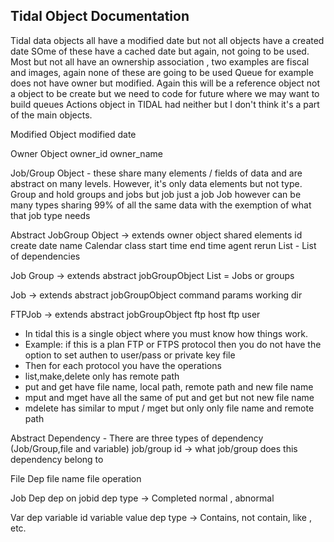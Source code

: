 ## Tidal Object Documentation

Tidal data objects all have a modified date but not all objects have a created date
SOme of these have a cached date but again, not going to be used.
Most but not all have an ownership association , two examples are fiscal and images, again none of these are going to be used
Queue for example does not have owner but modified. Again this will be a reference object not a object to be create
but we need to code for future where we may want to build queues
Actions object in TIDAL had neither but I don't think it's a part of the main objects.

Modified Object
modified date

Owner Object
owner_id
owner_name

Job/Group Object - these share many elements / fields of data and are abstract on many levels.
However, it's only data elements but not type. Group and hold groups and jobs but job just a job
Job however can be many types sharing 99% of all the same data with the exemption of what that job type needs


Abstract JobGroup Object -> extends owner object
shared elements
id
create date
name
Calendar
class
start time
end time
agent
rerun
List<AbstractDependency> - List of dependencies

Job Group -> extends abstract jobGroupObject
List<JobGroupObject> = Jobs or groups

Job -> extends abstract jobGroupObject
command
params
working dir

FTPJob -> extends abstract jobGroupObject
ftp host
ftp user
- In tidal this is a single object where you must know how things work.
- Example: if this is a plan FTP or FTPS protocol then you do not have the option to set authen to user/pass or private key file
- Then for each protocol you have the operations
- list,make,delete only has remote path
- put and get have file name, local path, remote path and new file name
- mput and mget have all the same of put and get but not new file name
- mdelete has similar to mput / mget but only only file name and remote path



Abstract Dependency - There are three types of dependency (Job/Group,file and variable)
job/group id -> what job/group does this dependency belong to

File Dep
file name
file operation

Job Dep
dep on jobid
dep type -> Completed normal , abnormal

Var dep
variable id
variable value
dep type -> Contains, not contain, like , etc. 
	